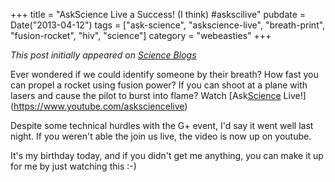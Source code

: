 +++
title = "AskScience Live a Success! (I think) #askscilive"
pubdate = Date("2013-04-12")
tags = ["ask-science", "askscience-live", "breath-print", "fusion-rocket", "hiv", "science"]
category = "webeasties"
+++

_This post initially appeared on [Science Blogs](http://scienceblogs.com/webeasties)_

Ever wondered if we could identify someone by their breath? How fast you can propel a rocket using fusion power? If you can shoot at a plane with lasers and cause the pilot to burst into flame? Watch [Ask[Science](/tag/science) Live!](https://www.youtube.com/asksciencelive)

Despite some technical hurdles with the G+ event, I'd say it went well last night. If you weren't able the join us live, the video is now up on youtube.

It's my birthday today, and if you didn't get me anything, you can make it up for me by just watching this :-)

      
  
